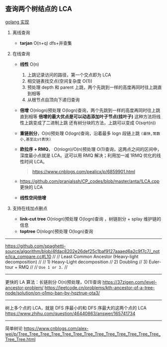## 查询两个树结点的 LCA

[golang 实现](https://github.dev/EndlessCheng/codeforces-go/blob/016834c19c4289ae5999988585474174224f47e2/copypasta/graph_tree.go#L815)

1. 离线查询

   - **tarjan** O(n+q) dfs+并查集

2. 在线查询

   - **线性** O(n)

     1. 上跳记录访问的路径，第一个交点即为 LCA
     2. 相交链表找交点(空间复杂度 O(1))
     3. 预处理 depth 和 parent 上跳，两个先跳到一样的高度再同时往上跳直到相等
     4. 从根节点自顶向下递归查询

   - **倍增** O(nlogn)预处理 O(logn)查询，两个先跳到一样的高度再同时往上跳直到相等
     **倍增的最大优点是可以动态添加叶子节点(挂叶子)**
     这种方法将线性上跳变成了二进制上跳
     还有树分块的方法，上跳可以变成 O(sqrt(n))

   - **重链剖分**，O(n)预处理 O(logn)查询，沿着最多 logn 段链上跳 `(最快,常数小,甚至比st表快)`
   - **欧拉序 + RMQ**， O(nlogn)/O(n)预处理 O(1)查询，这两点之间的区间中，深度最小点就是 LCA。这可以用 RMQ 解决；利用加一减 1RMQ 优化的线性时间 LCA。
     > https://www.cnblogs.com/pealicx/p/6859901.html
   - https://github.com/pranjalssh/CP_codes/blob/master/anta/!LCA.cpp 更快的 LCA
   - **线性空间倍增**

3. 支持在线加点删点
   - **link-cut tree** O(nlogn)预处理 O(logn)查询 ，树链剖分 + splay 维护链的信息
   - **toptree** O(nlogn)预处理 O(logn)查询

---

https://github.com/spaghetti-source/algorithm/blob/4fdac8202e26def25c1baf9127aaaed6a2c9f7c7/_note/lca_compare.cc#L10
//
// Least Common Ancestor (Heavy-light decomposition)
//
// 1) Heavy-Light decomposition
// 2) Doubling
// 3) Euler-tour + RMQ
//
// `Use 1 or 3.`
//

---

更快的 LA 算法：长链剖分 O(n)预处理，O(1)查询
https://37zigen.com/level-ancestor-problem/
https://leetcode.cn/problems/kth-ancestor-of-a-tree-node/solution/on-o1mo-ban-by-hqztrue-ota3/

---

树上多个点的 LCA，就是 DFS 序最小的和 DFS 序最大的这两个点的 LCA
https://www.zhihu.com/question/46440863/answer/165741734

---

简单树论
https://www.cnblogs.com/alex-wei/p/Tree_Tree_Tree_Tree_Tree_Tree_Tree_Tree_Tree_Tree_Tree_Tree_Tree_Tree_Tree.html
